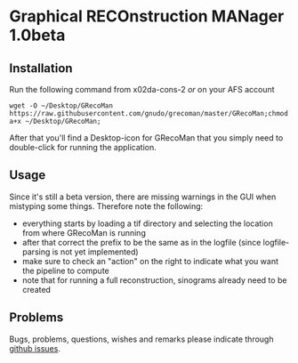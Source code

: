 Graphical RECOnstruction MANager 1.0beta
========

## Installation
Run the following command from x02da-cons-2 *or* on your AFS account 

```
wget -O ~/Desktop/GRecoMan https://raw.githubusercontent.com/gnudo/grecoman/master/GRecoMan;chmod a+x ~/Desktop/GRecoMan;
```

After that you'll find a Desktop-icon for GRecoMan that you simply need to double-click for running the application.

## Usage

Since it's still a beta version, there are missing warnings in the GUI when mistyping some things. Therefore note the following:

* everything starts by loading a tif directory and selecting the location from where GRecoMan is running
* after that correct the prefix to be the same as in the logfile (since logfile-parsing is not yet implemented)
* make sure to check an "action" on the right to indicate what you want the pipeline to compute
* note that for running a full reconstruction, sinograms already need to be created 

## Problems

Bugs, problems, questions, wishes and remarks please indicate through [github issues](https://github.com/gnudo/source-size-calculator/issues).
